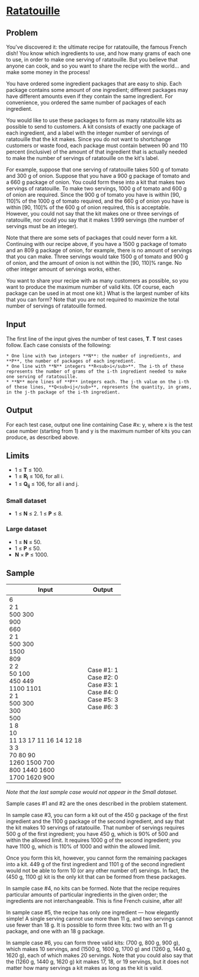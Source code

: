 # [Ratatouille](https://code.google.com/codejam/contest/5304486/dashboard#s=p1)

## Problem

You've discovered it: the ultimate recipe for ratatouille, the famous French dish! You know which ingredients to use, and how many grams of each one to use, in order to make one serving of ratatouille. But you believe that anyone can cook, and so you want to share the recipe with the world... and make some money in the process!

You have ordered some ingredient packages that are easy to ship. Each package contains some amount of one ingredient; different packages may have different amounts even if they contain the same ingredient. For convenience, you ordered the same number of packages of each ingredient.

You would like to use these packages to form as many ratatouille kits as possible to send to customers. A kit consists of exactly one package of each ingredient, and a label with the integer number of servings of ratatouille that the kit makes. Since you do not want to shortchange customers or waste food, each package must contain between 90 and 110 percent (inclusive) of the amount of that ingredient that is actually needed to make the number of servings of ratatouille on the kit's label.

For example, suppose that one serving of ratatouille takes 500 g of tomato and 300 g of onion. Suppose that you have a 900 g package of tomato and a 660 g package of onion. You could form these into a kit that makes two servings of ratatouille. To make two servings, 1000 g of tomato and 600 g of onion are required. Since the 900 g of tomato you have is within [90, 110]% of the 1000 g of tomato required, and the 660 g of onion you have is within [90, 110]% of the 600 g of onion required, this is acceptable. However, you could not say that the kit makes one or three servings of ratatouille, nor could you say that it makes 1.999 servings (the number of servings must be an integer).

Note that there are some sets of packages that could never form a kit. Continuing with our recipe above, if you have a 1500 g package of tomato and an 809 g package of onion, for example, there is no amount of servings that you can make. Three servings would take 1500 g of tomato and 900 g of onion, and the amount of onion is not within the [90, 110]% range. No other integer amount of servings works, either.

You want to share your recipe with as many customers as possible, so you want to produce the maximum number of valid kits. (Of course, each package can be used in at most one kit.) What is the largest number of kits that you can form? Note that you are not required to maximize the total number of servings of ratatouille formed.

## Input

The first line of the input gives the number of test cases, **T**. **T** test cases follow. Each case consists of the following:

    * One line with two integers **N**: the number of ingredients, and **P**, the number of packages of each ingredient.
    * One line with **N** integers **R<sub>i</sub>**. The i-th of these represents the number of grams of the i-th ingredient needed to make one serving of ratatouille.
    * **N** more lines of **P** integers each. The j-th value on the i-th of these lines, **Q<sub>ij</sub>**, represents the quantity, in grams, in the j-th package of the i-th ingredient.

## Output

For each test case, output one line containing Case #x: y, where x is the test case number (starting from 1) and y is the maximum number of kits you can produce, as described above.

## Limits

* 1 ≤ **T** ≤ 100.
* 1 ≤ **R<sub>i</sub>** ≤ 106, for all i.
* 1 ≤ **Q<sub>ij</sub>** ≤ 106, for all i and j.

### Small dataset

* 1 ≤ **N** ≤ 2.
 1 ≤ **P** ≤ 8.

### Large dataset

* 1 ≤ **N** ≤ 50.
* 1 ≤ **P** ≤ 50.
* **N** × **P** ≤ 1000.

## Sample

|Input | Output|
|------|-------|
|6 <br />2 1 <br />500 300 <br />900 <br />660 <br />2 1 <br />500 300 <br />1500 <br />809<br />2 2 <br />50 100 <br />450 449 <br />1100 1101 <br />2 1 <br />500 300 <br />300 <br />500 <br />1 8 <br />10 <br />11 13 17 11 16 14 12 18 <br />3 3 <br />70 80 90 <br />1260 1500 700 <br />800 1440 1600 <br />1700 1620 900 | Case #1: 1 <br />Case #2: 0 <br />Case #3: 1 <br />Case #4: 0 <br />Case #5: 3 <br />Case #6: 3|

*Note that the last sample case would not appear in the Small dataset.*

Sample cases #1 and #2 are the ones described in the problem statement.

In sample case #3, you can form a kit out of the 450 g package of the first ingredient and the 1100 g package of the second ingredient, and say that the kit makes 10 servings of ratatouille. That number of servings requires 500 g of the first ingredient; you have 450 g, which is 90% of 500 and within the allowed limit. It requires 1000 g of the second ingredient; you have 1100 g, which is 110% of 1000 and within the allowed limit.

Once you form this kit, however, you cannot form the remaining packages into a kit. 449 g of the first ingredient and 1101 g of the second ingredient would not be able to form 10 (or any other number of) servings. In fact, the (450 g, 1100 g) kit is the only kit that can be formed from these packages.

In sample case #4, no kits can be formed. Note that the recipe requires particular amounts of particular ingredients in the given order; the ingredients are not interchangeable. This is fine French cuisine, after all!

In sample case #5, the recipe has only one ingredient — how elegantly simple! A single serving cannot use more than 11 g, and two servings cannot use fewer than 18 g. It is possible to form three kits: two with an 11 g package, and one with an 18 g package.

In sample case #6, you can form three valid kits: (700 g, 800 g, 900 g), which makes 10 servings, and (1500 g, 1600 g, 1700 g) and (1260 g, 1440 g, 1620 g), each of which makes 20 servings. Note that you could also say that the (1260 g, 1440 g, 1620 g) kit makes 17, 18, or 19 servings, but it does not matter how many servings a kit makes as long as the kit is valid.
